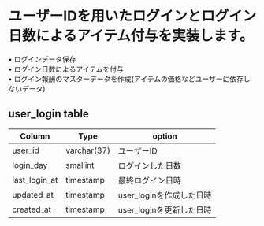 # ユーザーIDを用いたログインとログイン日数によるアイテム付与を実装します。
• ログインデータ保存  
• ログイン日数によるアイテムを付与  
• ログイン報酬のマスターデータを作成(アイテムの価格などユーザーに依存しないデータ)  
## user_login table
|Column|Type|option
|------|----|----|
|user_id|varchar(37)|ユーザーID|
|login_day|smallint|ログインした日数|
|last_login_at|timestamp|最終ログイン日時|
|updated_at|timestamp|user_loginを作成した日時|
|created_at|timestamp|user_loginを更新した日時|
